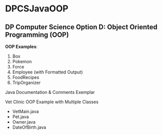 # DPCSJavaOOP
## DP Computer Science Option D: Object Oriented Programming (OOP)

**OOP Examples**:
1. Box
2. Pokemon
3. Force
4. Employee (with Formatted Output)
5. FoodRecipes
6. TripOrganizer

Java Documentation & Comments Exemplar

Vet Clinic OOP Example with Multiple Classes
- VetMain.java
- Pet.java
- Owner.java
- DateOfBirth.java
